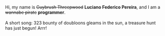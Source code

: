 Hi, my name is ~~Guybrush Threepwood~~ **Luciano Federico Pereira**, and I am a ~~wannabe pirate~~ **programmer**.<br><br>A short song: 323 bounty of doubloons gleams in the sun, a treasure hunt has just begun! Arrr!
